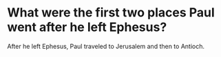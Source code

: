 # What were the first two places Paul went after he left Ephesus?

After he left Ephesus, Paul traveled to Jerusalem and then to Antioch.
